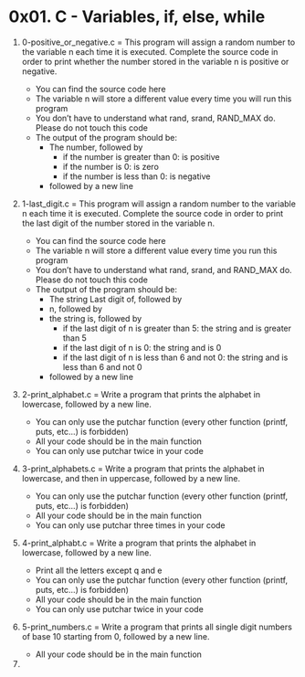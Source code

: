 # 0x01. C - Variables, if, else, while

1. 0-positive_or_negative.c = This program will assign a random number to the variable n each time it is executed. Complete the source code in order to print whether the number stored in the variable n is positive or negative.

	* You can find the source code here
	* The variable n will store a different value every time you will run this program
	* You don’t have to understand what rand, srand, RAND_MAX do. Please do not touch this code
	* The output of the program should be:
		* The number, followed by
			* if the number is greater than 0: is positive
			* if the number is 0: is zero
			* if the number is less than 0: is negative
		* followed by a new line
2. 1-last_digit.c = This program will assign a random number to the variable n each time it is executed. Complete the source code in order to print the last digit of the number stored in the variable n.

	* You can find the source code here
	* The variable n will store a different value every time you run this program
	* You don’t have to understand what rand, srand, and RAND_MAX do. Please do not touch this code
	* The output of the program should be:
		* The string Last digit of, followed by
		* n, followed by
		* the string is, followed by
			* if the last digit of n is greater than 5: the string and is greater than 5
			* if the last digit of n is 0: the string and is 0
			* if the last digit of n is less than 6 and not 0: the string and is less than 6 and not 0
		* followed by a new line
3. 2-print_alphabet.c = Write a program that prints the alphabet in lowercase, followed by a new line.

	* You can only use the putchar function (every other function (printf, puts, etc…) is forbidden)
	* All your code should be in the main function
	* You can only use putchar twice in your code
4. 3-print_alphabets.c = Write a program that prints the alphabet in lowercase, and then in uppercase, followed by a new line.

	* You can only use the putchar function (every other function (printf, puts, etc…) is forbidden)
	* All your code should be in the main function
	* You can only use putchar three times in your code 
5. 4-print_alphabt.c = Write a program that prints the alphabet in lowercase, followed by a new line.

	* Print all the letters except q and e
	* You can only use the putchar function (every other function (printf, puts, etc…) is forbidden)
	* All your code should be in the main function
	* You can only use putchar twice in your code 
6. 5-print_numbers.c = Write a program that prints all single digit numbers of base 10 starting from 0, followed by a new line.

	* All your code should be in the main function 
7. 
